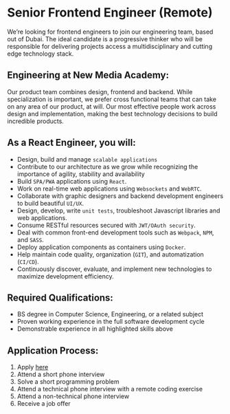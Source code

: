 # Senior Frontend Engineer (Remote)

We’re looking for frontend engineers to join our engineering team, based out of Dubai. The ideal candidate is a progressive thinker who will be responsible for delivering projects access a multidisciplinary and cutting edge technology stack.

## Engineering at New Media Academy:
Our product team combines design, frontend and backend. While specialization is important, we prefer cross functional teams that can take on any area of our product, at will. Our most effective people work across design and implementation, making the best technology decisions to build incredible products.

## As a React Engineer, you will:
*	Design, build and manage `scalable applications`
*	Contribute to our architecture as we grow while recognizing the importance of agility, stability and availability
*	Build `SPA/PWA` applications using `React`.
*	Work on real-time web applications using `Websockets` and `WebRTC`.
*	Collaborate with graphic designers and backend development engineers to build beautiful `UI/UX`.
*	Design, develop, write `unit tests`, troubleshoot Javascript libraries and web applications.
*	Consume RESTful resources secured with `JWT/OAuth security`.
*	Deal with common front-end development tools such as `Webpack`, `NPM`, and `SASS`.
*	Deploy application components as containers using `Docker`.
*	Help maintain code quality, organization (`GIT`), and automatization (`CI/CD`).
*	Continuously discover, evaluate, and implement new technologies to maximize development efficiency.

## Required Qualifications:
*	BS degree in Computer Science, Engineering, or a related subject
*	Proven working experience in the full software development cycle
*	Demonstrable experience in all highlighted skills above

## Application Process:
1. Apply [here](https://bit.ly/38JvtQv "NMA TechJobs Application Form")
2. Attend a short phone interview
3. Solve a short programming problem
4. Attend a technical phone interview with a remote coding exercise
5. Attend a non-technical phone interview
6. Receive a job offer
